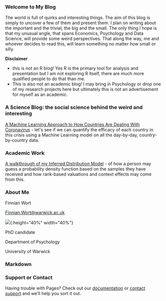 
### Welcome to My Blog

The world is full of quirks and interesting things. The aim of this blog is simply to uncover a few of them and present them. I plan on writing about the important and the trivial, the big and the small. The only thing I hope is that my unusual angle, that spans Economics, Psychology and Data Science, will provide some weird perspectives. That along the way, me and whoever decides to read this, will learn something no matter how small or silly.  

**Disclaimer**
- this is not an R blog! Yes R is the primary tool for analysis and presentation but I am not exploring R itself, there are much more qualified people to do that than me.
- This is also not an academic blog! I may bring in Psychology or drop one of my research projects here but ultimately this is not an advertisement for myself as an academic. 

### A Science Blog: the social science behind the weird and interesting 

[A Machine Learning Approach to How Countries Are Dealing With Coronavirus](Covid_model.md) - let's see if we can quantify the efficacy of each country in this crisis using a Machine Learning model on all the day-by-day, country-by-country data. 

### Academic Work

[A walkthrough of my Inferred Distribution Model](IBDm_md.md) - of how a person may guess a probability density function based on the samples they have received and how rank-based valuations and context effects may come from this.

### About Me

Finnian Wort

Finnian.Wort@warwick.ac.uk

![](image0.jpeg){:height="40%" width="40%"}

PhD candidate

Department of Psychology

University of Warwick

### Markdown



### Support or Contact

Having trouble with Pages? Check out our [documentation](https://help.github.com/categories/github-pages-basics/) or [contact support](https://github.com/contact) and we’ll help you sort it out.
